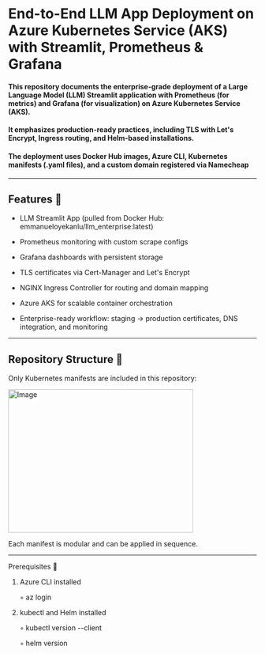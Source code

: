 # End-to-End LLM App Deployment on Azure Kubernetes Service (AKS) with Streamlit, Prometheus & Grafana

#### This repository documents the enterprise-grade deployment of a Large Language Model (LLM) Streamlit application with Prometheus (for metrics) and Grafana (for visualization) on Azure Kubernetes Service (AKS). 

#### It emphasizes production-ready practices, including TLS with Let's Encrypt, Ingress routing, and Helm-based installations.

#### The deployment uses Docker Hub images, Azure CLI, Kubernetes manifests (.yaml files), and a custom domain registered via Namecheap

---

## Features  🌟

* LLM Streamlit App (pulled from Docker Hub: emmanueloyekanlu/llm_enterprise:latest)

* Prometheus monitoring with custom scrape configs

* Grafana dashboards with persistent storage

* TLS certificates via Cert-Manager and Let's Encrypt

* NGINX Ingress Controller for routing and domain mapping

* Azure AKS for scalable container orchestration

* Enterprise-ready workflow: staging → production certificates, DNS integration, and monitoring

--- 

## Repository Structure  📂

Only Kubernetes manifests are included in this repository:

<img width="375" height="290" alt="Image" src="https://github.com/user-attachments/assets/a17bb7f6-70d5-4b48-9568-9d559da15524" />

Each manifest is modular and can be applied in sequence.

---

Prerequisites  🚀 

1. Azure CLI installed
   
     ◦ az login

2. kubectl and Helm installed
   
     ◦ kubectl version --client

     ◦ helm version

